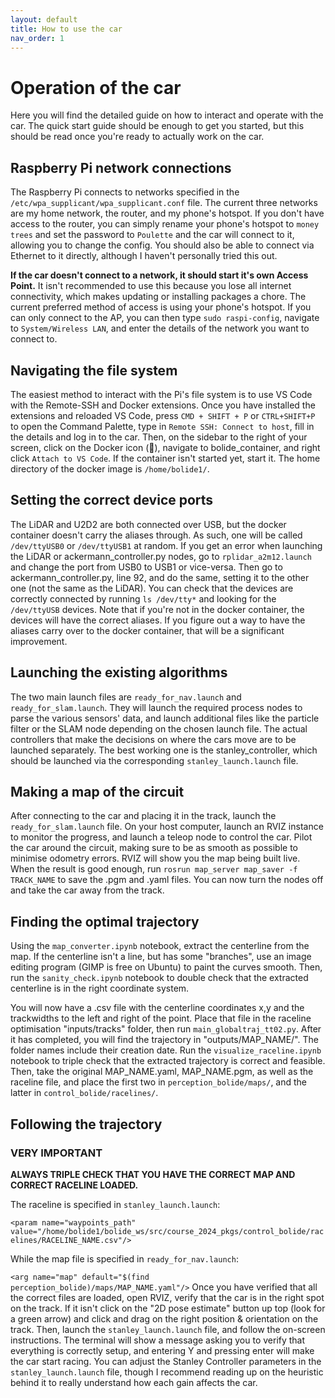 ```yaml
---
layout: default
title: How to use the car
nav_order: 1
---
```


# Operation of the car

Here you will find the detailed guide on how to interact and operate with the car. The quick start guide should be enough to get you started, but this should be read once you're ready to actually work on the car.

## Raspberry Pi network connections

The Raspberry Pi connects to networks specified in the ```/etc/wpa_supplicant/wpa_supplicant.conf``` file. The current three networks are my home network, the router, and my phone's hotspot. If you don't have access to the router, you can simply rename your phone's hotspot to ```money trees``` and set the password to ```Poulette``` and the car will connect to it, allowing you to change the config. You should also be able to connect via Ethernet to it directly, although I haven't personally tried this out. 

**If the car doesn't connect to a network, it should start it's own Access Point.** It isn't recommended to use this because you lose all internet connectivity, which makes updating or installing packages a chore. The current preferred method of access is using your phone's hotspot. If you can only connect to the AP, you can then type ```sudo raspi-config```, navigate to ```System/Wireless LAN```, and enter the details of the network you want to connect to.

## Navigating the file system

The easiest method to interact with the Pi's file system is to use VS Code with the Remote-SSH and Docker extensions. Once you have installed the extensions and reloaded VS Code, press ```CMD + SHIFT + P``` or ```CTRL+SHIFT+P``` to open the Command Palette, type in ```Remote SSH: Connect to host```, fill in the details and log in to the car. Then, on the sidebar to the right of your screen, click on the Docker icon (🐳), navigate to bolide_container, and right click ```Attach to VS Code```. If the container isn't started yet, start it. The home directory of the docker image is ```/home/bolide1/```. 

## Setting the correct device ports

The LiDAR and U2D2 are both connected over USB, but the docker container doesn't carry the aliases through. As such, one will be called ```/dev/ttyUSB0``` or ```/dev/ttyUSB1``` at random. If you get an error when launching the LiDAR or ackermann_controller.py nodes, go to ```rplidar_a2m12.launch``` and change the port from USB0 to USB1 or vice-versa. Then go to ackermann_controller.py, line 92, and do the same, setting it to the other one (not the same as the LiDAR). You can check that the devices are correctly connected by running ```ls /dev/tty*``` and looking for the ```/dev/ttyUSB``` devices. Note that if you're not in the docker container, the devices will have the correct aliases. If you figure out a way to have the aliases carry over to the docker container, that will be a significant improvement.

## Launching the existing algorithms

The two main launch files are ```ready_for_nav.launch``` and ```ready_for_slam.launch```. They will launch the required process nodes to parse the various sensors' data, and launch additional files like the particle filter or the SLAM node depending on the chosen launch file. The actual controllers that make the decisions on where the cars move are to be launched separately. The best working one is the stanley_controller, which should be launched via the corresponding ```stanley_launch.launch``` file. 

## Making a map of the circuit

After connecting to the car and placing it in the track, launch the ```ready_for_slam.launch``` file. On your host computer, launch an RVIZ instance to monitor the progress, and launch a teleop node to control the car. Pilot the car around the circuit, making sure to be as smooth as possible to minimise odometry errors. RVIZ will show you the map being built live. When the result is good enough, run ```rosrun map_server map_saver -f TRACK_NAME``` to save the .pgm and .yaml files. You can now turn the nodes off and take the car away from the track.

## Finding the optimal trajectory

Using the ```map_converter.ipynb``` notebook, extract the centerline from the map. If the centerline isn't a line, but has some "branches", use an image editing program (GIMP is free on Ubuntu) to paint the curves smooth. Then, run the ```sanity_check.ipynb``` notebook to double check that the extracted centerline is in the right coordinate system. 

You will now have a .csv file with the centerline coordinates x,y and the trackwidths to the left and right of the point. Place that file in the raceline optimisation "inputs/tracks" folder, then run ```main_globaltraj_tt02.py```. After it has completed, you will find the trajectory in "outputs/MAP_NAME/". The folder names include their creation date. Run the ```visualize_raceline.ipynb``` notebook to triple check that the extracted trajectory is correct and feasible. Then, take the original MAP_NAME.yaml, MAP_NAME.pgm, as well as the raceline file, and place the first two in ```perception_bolide/maps/```, and the latter in ```control_bolide/racelines/```. 

## Following the trajectory

### VERY IMPORTANT 

**ALWAYS TRIPLE CHECK THAT YOU HAVE THE CORRECT MAP AND CORRECT RACELINE LOADED.**

The raceline is specified in ```stanley_launch.launch```: 

```<param name="waypoints_path" value="/home/bolide1/bolide_ws/src/course_2024_pkgs/control_bolide/racelines/RACELINE_NAME.csv"/>```

While the map file is specified in ```ready_for_nav.launch```: 

```<arg name="map" default="$(find perception_bolide)/maps/MAP_NAME.yaml"/>```
Once you have verified that all the correct files are loaded, open RVIZ, verify that the car is in the right spot on the track. If it isn't click on the "2D pose estimate" button up top (look for a green arrow) and click and drag on the right position & orientation on the track. Then, launch the ```stanley_launch.launch``` file, and follow the on-screen instructions. The terminal will show a message asking you to verify that everything is correctly setup, and entering Y and pressing enter will make the car start racing. You can adjust the Stanley Controller parameters in the ```stanley_launch.launch``` file, though I recommend reading up on the heuristic behind it to really understand how each gain affects the car. 
